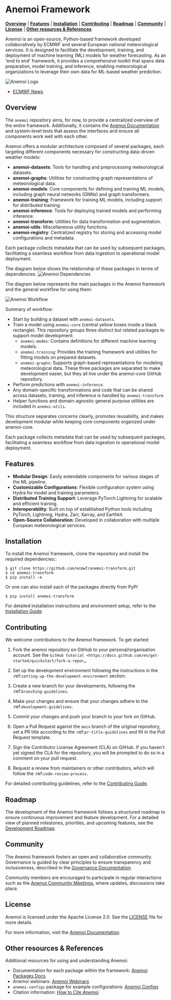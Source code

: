 Anemoi Framework
================

[**Overview**](#overview) | [**Features**](#features) | [**Installation**](#installation) | [**Contributing**](#contributing) | [**Roadmap**](#roadmap) | [**Community**](#community) | [**License**](#license) |  [**Other resources & References**](#other-resources--references)


Anemoi is an open-source, Python-based framework developed collaboratively by ECMWF and several European national meteorological services.  It is designed to facilitate the development, training, and deployment of machine learning (ML) models for weather forecasting. As an 'end to end' framework, it provides a comprehensive toolkit that spans data preparation, model training, and inference, enabling meteorological organizations to leverage their own data for ML-based weather prediction.

![Anemoi Logo](docs/_static/logo.png)

- [ECMWF News](https://www.ecmwf.int/en/about/media-centre/news/2024/anemoi-new-framework-weather-forecasting-based-machine-learning)


Overview
--------
The `anemoi` repository aims, for now, to provide a centralized overview of the entire framework.
Additionally, it contains the [Anemoi Documentation](https://anemoi.readthedocs.io/en/latest/) and system-level tests that assess the interfaces and ensure all components work well with each other.

Anemoi offers a modular architecture composed of several packages, each targeting different components necessary for constructing data-driven weather models:

- **anemoi-datasets**: Tools for handling and preprocessing meteorological datasets.
- **anemoi-graphs**: Utilities for constructing graph representations of meteorological data.
- **anemoi-models**: Core components for defining and training ML models, including graph neural networks (GNNs) and graph transformers.
- **anemoi-training**: Framework for training ML models, including support for distributed training.
- **anemoi-inference**: Tools for deploying trained models and performing inference.
- **anemoi-transform**: Utilities for data transformation and augmentation.
- **anemoi-utils**: Miscellaneous utility functions.
- **anemoi-registry**: Centralized registry for storing and accessing model configurations and metadata.

Each package collects metadata that can be used by subsequent packages, facilitating a seamless workflow from data ingestion to operational model deployment.

The diagram below shows the relationship of these packages in terms of dependencies.
![Anemoi Dependencies](docs/_static/dependencies.png)

The diagram below represents the main packages in the Anemoi framework and the general workflow for using them:

![Anemoi Workflow](docs/_static/anemoi_packages_workflow.png)

Summary of workflow:
- Start by building a dataset with `anemoi-datasets`.
- Train a model using `anemoi-core` (central yellow boxes inside a black rectangle): This repository groups three distinct but related packages to support model development:
    - `anemoi-modes`: Contains definitions for different machine learning models.
    - `anemoi-training`: Provides the training framework and utilities for fitting models on prepared datasets.
    - `anemoi-graphs`: Supports graph-based representations for modeling meteorological data.
  These three packages are separated to make development easier, but they all live under the anemoi-core GitHub repository.
- Perform predictions with `anemoi-inference`.
- Any domain-specific transformations and code that can be shared across datasets, training, and inference is handled by `anemoi-transform`
- Helper functions and domain-agnostic general purpose utilities are included in `anemoi-utils`.

This structure separates concerns clearly, promotes reusability, and makes development modular while keeping core components organized under anemoi-core.

Each package collects metadata that can be used by subsequent packages, facilitating a seamless workflow from data ingestion to operational model deployment.


Features
--------

- **Modular Design**: Easily extendable components for various stages of the ML pipeline.
- **Customizable Configurations**: Flexible configuration system using Hydra for model and training parameters.
- **Distributed Training Support**: Leverage PyTorch Lightning for scalable and efficient training.
- **Interoperability**: Built on top of established Python tools including PyTorch, Lightning, Hydra, Zarr, Xarray, and Earthkit.
- **Open-Source Collaboration**: Developed in collaboration with multiple European meteorological services.

Installation
------------

To install the Anemoi framework, clone the repository and install the required dependencies::

    $ git clone https://github.com/ecmwf/anemoi-transform.git
    $ cd anemoi-trasnform
    $ pip install -e

Or one can also install each of the packages directly from PyPI

    $ pip install anemoi-transform


For detailed installation instructions and environment setup, refer to the [Installation Guide](https://anemoi.readthedocs.io/en/latest/installation/).

Contributing
------------

We welcome contributions to the Anemoi framework. To get started:

1. Fork the anemoi repository on GitHub to your personal/organisation
   account. See the `GitHub tutorial
   <https://docs.github.com/en/get-started/quickstart/fork-a-repo>`_.

2. Set up the development environment following the instructions in the
   :ref:`setting-up-the-development-environment` section.

3. Create a new branch for your developments, following the
   :ref:`branching-guidelines`.

4. Make your changes and ensure that your changes adhere to the
   :ref:`development-guidelines`.

5. Commit your changes and push your branch to your fork on GitHub.

6. Open a Pull Request against the `main` branch of the original
   repository, set a PR title according to the
   :ref:`pr-title-guidelines` and fill in the Pull Request template.

7. Sign the Contributor License Agreement (CLA) on GitHub. If you
   haven't yet signed the CLA for the repository, you will be prompted
   to do so in a comment on your pull request.

8. Request a review from maintainers or other contributors, which will
   follow the :ref:`code-review-process`.

For detailed contributing guidelines, refer to the [Contributing Guide](https://anemoi.readthedocs.io/en/latest/contributing/).


## Roadmap

The development of the Anemoi framework follows a structured roadmap to ensure continuous improvement and feature development.
For a detailed view of planned milestones, priorities, and upcoming features, see the [Development Roadmap](https://anemoi.readthedocs.io/en/latest/contributing/roadmap.html#development-roadmap).


## Community

The Anemoi framework fosters an open and collaborative community. Governance is guided by clear principles to ensure transparency and inclusiveness, described in the [Governance Documentation](https://anemoi.readthedocs.io/en/latest/contributing/governance.html).


Community members are encouraged to participate in regular interactions such as the [Anemoi Community Meetings](https://anemoi.readthedocs.io/en/latest/contributing/roadmap.html#anemoi-community-meeting), where updates, discussions take place.

## License

Anemoi is licensed under the Apache License 2.0.
See the [LICENSE](https://github.com/ecmwf/anemoi-core/blob/main/LICENSE) file for more details.

For more information, visit the [Anemoi Documentation](https://anemoi.readthedocs.io/en/latest/).

## Other resources & References

Additional resources for using and understanding Anemoi:

- Documentation for each package within the framework: [Anemoi Packages Docs](https://anemoi.readthedocs.io/en/latest/)
- Anemoi webinars: [Anemoi Webinars](https://events.ecmwf.int/event/446/)
- `anemoi-configs` package for example configurations: [Anemoi Configs](https://github.com/ecmwf/anemoi-configs)
- Citation information: [How to Cite Anemoi](https://anemoi.readthedocs.io/en/latest/index.html#how-to-cite-anemoi)
